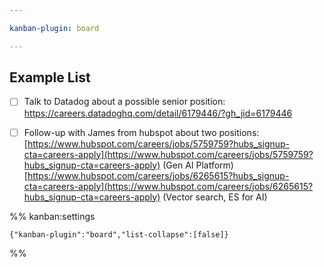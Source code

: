 ```yaml
---

kanban-plugin: board

---
```


## Example List

- [ ] Talk to Datadog about a possible senior position: https://careers.datadoghq.com/detail/6179446/?gh_jid=6179446
- [ ] Follow-up with James from hubspot about two positions: [https://www.hubspot.com/careers/jobs/5759759?hubs_signup-cta=careers-apply](https://www.hubspot.com/careers/jobs/5759759?hubs_signup-cta=careers-apply) (Gen AI Platform)  
	[https://www.hubspot.com/careers/jobs/6265615?hubs_signup-cta=careers-apply](https://www.hubspot.com/careers/jobs/6265615?hubs_signup-cta=careers-apply) (Vector search, ES for AI)




%% kanban:settings
```
{"kanban-plugin":"board","list-collapse":[false]}
```
%%